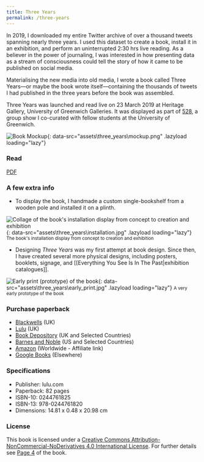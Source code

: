 ```yaml
---
title: Three Years
permalink: /three-years
---
```

In 2019, I downloaded my entire Twitter archive of over a thousand tweets spanning nearly three years. I used this dataset to create a book, install it in an exhibition, and perform an uninterrupted 2:30 hrs live reading. As a believer in the power of journaling, I was interested in how presenting data as a stream of consciousness could tell the story of how it came to be published on social media.  

Materialising the new media into old media, I wrote a book called Three Years—or maybe the book wrote itself—containing the thousands of tweets I had published in the three years before the book was assembled. 

Three Years was launched and read live on 23 March 2019 at Heritage Gallery, University of Greenwich Galleries. It was displayed as part of [528](http://www.greenwichunigalleries.co.uk/fivetoeight/), a group show I co-curated with fellow students at the University of Greenwich. 

![Book Mockup](){: data-src="assets\three_years\mockup.png" .lazyload loading="lazy"}

### Read 

[PDF](assets/three_years/Three_Years.pdf#view=FitV&pagemode=thumbs)

### A few extra info

* To display the book, I handmade a custom single-bookshelf from a wooden pole and installed it on a plinth.

![Collage of the book's installation display from concept to creation and exhibition](){: data-src="assets\three_years\installation.jpg" .lazyload loading="lazy"}
<small>The book's installation display from concept to creation and exhibition</small>

* Designing _Three Years_ was my first attempt at book design. Since then, I have created several more physical designs, including posters, booklets, signage, and [[Everything You See Is In The Past|exhibition catalogues]].

![Early print (prototype) of the book](){: data-src="assets\three_years\early_print.jpg" .lazyload loading="lazy"}
<small>A very early prototype of the book</small>

### Purchase paperback

* [Blackwells](https://blackwells.co.uk/bookshop/product/Three-Years-by-Imola-Francesco/9780244761820) (UK)
* [Lulu](https://www.lulu.com/en/gb/shop/francesco-imola/three-years/paperback/product-14q2wqw6.html?page=1&pageSize=4) (UK)
* [Book Depository](https://www.bookdepository.com/book/9780244761820) (UK and Selected Countries)
* [Barnes and Noble](https://www.barnesandnoble.com/w/three-years-francesco-imola/1131049662) (US and Selected Countries)
* [Amazon](https://amzn.to/34NvaSW) (Worldwide - Affiliate link)
* [Google Books](https://www.google.co.uk/books/edition/Three_Years/zxGKDwAAQBAJ) (Elsewhere)

### Specifications

- Publisher: lulu.com 
- Paperback: 82 pages
- ISBN-10: 0244761825
- ISBN-13: 978-0244761820
- Dimensions: 14.81 x 0.48 x 20.98 cm

### License

This book is licensed under a <a rel="license" href="http://creativecommons.org/licenses/by-nc-nd/4.0/">Creative Commons Attribution-NonCommercial-NoDerivatives 4.0 International License</a>. For further details see [Page 4](assets/three_years/Three_Years.pdf#view=FitV&pagemode=thumbs&page=4) of the book.